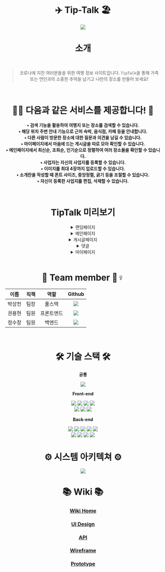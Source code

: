<div align="center">

# ✈️ Tip-Talk 🏖

<img src="https://drawit.s3.ap-northeast-2.amazonaws.com/tiptalk/%E1%84%89%E1%85%B3%E1%84%8F%E1%85%B3%E1%84%85%E1%85%B5%E1%86%AB%E1%84%89%E1%85%A3%E1%86%BA+2021-11-11+%E1%84%8B%E1%85%A9%E1%84%92%E1%85%AE+1.05.56.png" />
 
# 소개
 
 <br />
 
 > 코로나에 지친 여러분들을 위한 여행 정보 사이트입니다. `TipTalk`을 통해 가족 또는 연인과의 소중한 추억을 남기고 나만의 장소를 만들어 보세요!
 
 <br />

# 🏄‍♀️ 다음과 같은 서비스를 제공합니다! 🤼‍

 **• 검색 기능을 활용하여 여행지 또는 장소를 검색할 수 있습니다.** <br />
 **• 해당 위치 주변 안내 기능으로 근처 숙박, 음식점, 카페 등을 안내합니다.** <br />
 **• 다른 사람이 방문한 장소에 대한 질문과 의견을 남길 수 있습니다.** <br />
 **• 마이페이지에서 마음에 드는 게시글을 따로 모아 확인할 수 있습니다.** <br />
 **• 메인페이지에서 최신순, 조회순, 인기순으로 정렬하여 여러 장소들을 확인할 수 있습니다.** <br />
 **• 사업자는 자신의 사업지를 등록할 수 있습니다.** <br />
 **• 이미지를 최대 4장까지 업로드할 수 있습니다.** <br />
 **• 소개란을 작성할 때 폰트 사이즈, 중앙정렬, 굵기 등을 조절할 수 있습니다.** <br />
 **• 자신이 등록한 사업지를 편집, 삭제할 수 있습니다.** <br />
 
 <br />
 
 # TipTalk 미리보기
 
<details>
<summary>랜딩페이지</summary>
<br />

<img src="https://user-images.githubusercontent.com/82024136/141252250-798e430b-c1b0-4130-9133-6eabf5b4ff2d.gif" width="600px" height="480px" alt="랜딩페이지"/>

</details>
<details>
<summary>메인페이지</summary>
<br />

<img src="https://user-images.githubusercontent.com/82024136/141295381-86675f29-ed81-46be-b0de-c8a6d2201105.gif" width="600px" height="480px" alt="main" />
<img src="https://user-images.githubusercontent.com/82024136/141296157-16da07fb-2472-4ab2-ad9c-38fbf7bb377c.gif" width="600px" height="480px" alt="main" />

</details>
<details>
<summary>게시글페이지</summary>
<br />

<img src="https://user-images.githubusercontent.com/82024136/141297454-a2550a49-184b-463e-abb1-d7459a844b32.gif" width="600px" alt="main2" />

</details>
<details>
<summary>댓글</summary>
<br />

<img src="https://user-images.githubusercontent.com/82024136/141298254-63686ff9-eefd-469b-97f9-984e79dd7e06.gif" width="600px" alt="comment" />

</details>
<details>

<summary>마이페이지</summary>
<br />

여기에 사진, gif 넣기

</details>
 
 <br />
 
 # 🐸 Team member 🐸♀️
 
 |이름|직책|역할|Github|
 |:-:|:-:|:-:|:-:|
 |박상천|팀장|풀스택| <a href="https://github.com/3000-2"><img src="https://img.shields.io/badge/3002-00b667?style=for-the-badge&logo=github&logoColor=black&link=https://github.com/3000-2" />|
 |권용현|팀원|프론트엔드| <a href="https://github.com/wolfdale-12f8217"><img src="https://img.shields.io/badge/wolfdale-00b667?style=for-the-badge&logo=github&logoColor=black&link=https://github.com/wolfdale-12f8217" />|
 |정수창|팀원|백엔드|<a href="https://github.com/tnckddl14"><img src="https://img.shields.io/badge/tnckddl14-00b667?style=for-the-badge&logo=github&logoColor=black&link=https://github.com/tnckddl14" />|
 
 <br />
 
 # 🛠 기술 스택 🛠
 
 **공통**
 
  <img src="https://img.shields.io/badge/JavaScript-F7DF1E?style=flat-square&logo=JavaScript&logoColor=white"/>
 
 **Front-end**
  
  <img src="https://img.shields.io/badge/React-61DAFB?style=flat-square&logo=React&logoColor=white"/>
  <img src="https://img.shields.io/badge/React Router-CA4245?style=flat-square&logo=React Router&logoColor=white"/>
  <img src="https://img.shields.io/badge/CSS3-1572B6?style=flat-square&logo=CSS3&logoColor=white"/>
  <img src="https://img.shields.io/badge/HTML5-E34F26?style=flat-square&logo=HTML5&logoColor=white"/><br />
  <img src="https://img.shields.io/badge/Styled%20Components-DB7093?style=flat-square&amp;logo=styled-components&amp;logoColor=white"/>
  <img src="https://img.shields.io/badge/Axios-339933?style=flat-square&logo=Node.js&logoColor=white"/>
  <img src="https://img.shields.io/badge/Slate.js-FFD000?style=flat-square&logo=Node.js&logoColor=white"/>
  
  
 **Back-end**
  
  
  <img src="https://img.shields.io/badge/Node.js-339933?style=flat-square&logo=Node.js&logoColor=white"/>
  <img src="https://img.shields.io/badge/Express-000000?style=flat-square&logo=Express&logoColor=white"/>
  <img src="https://img.shields.io/badge/S3-569A31?style=flat-square&logo=Amazon S3&logoColor=white"/>
  <img src="https://img.shields.io/badge/NodeMailer-339933?style=flat-square&logo=Node.js&logoColor=white"/>
  <img src="https://img.shields.io/badge/JSONWebTokens-2962FF?style=flat-square&logo=JSON Web Tokens&logoColor=white"/><br />
  <img src="https://img.shields.io/badge/Multer-339933?style=flat-square&logo=Node.js&logoColor=white"/>
  <img src="https://img.shields.io/badge/MySQL-4479A1?style=flat-square&logo=MySQL&logoColor=white"/>
  <img src="https://img.shields.io/badge/Sequelize-52B0E7?style=flat-square&logo=Sequelize&logoColor=white"/>
  <img src="https://img.shields.io/badge/Bcrypt-2962FF?style=flat-square&logo=Node.js&logoColor=white"/>
 
 <br />
  
  # ⚙️ 시스템 아키텍쳐 ⚙️
  
  <img src="https://drawit.s3.ap-northeast-2.amazonaws.com/tiptalk/system.png" />
 
 <br />
  
  # 📚 Wiki 📚
  
  ### <a href="https://github.com/codestates/Tip-Talk/wiki">Wiki Home</a> 
  ### <a href="https://github.com/codestates/Tip-Talk/wiki/UI-Design">UI Design</a> 
  ### <a href="https://github.com/codestates/Tip-Talk/wiki/API-Documents">API</a> 
  ### <a href="https://github.com/codestates/Tip-Talk/wiki/Wireframe">Wireframe</a> 
  ### <a href="https://github.com/codestates/Tip-Talk/wiki/Prototype">Prototype</a> 
  
</div>
